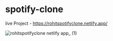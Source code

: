# spotify-clone

live Project - https://rohitspotifyclone.netlify.app/

![rohitspotifyclone netlify app_ (1)](https://github.com/roniyarohit/spotify-clone/assets/70430778/623df282-67c1-4bc0-a3d0-2105c7b28f5a)
